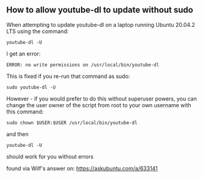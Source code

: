 ## How to allow youtube-dl to update without sudo

When attempting to update youtube-dl on a laptop running Ubuntu 20.04.2 LTS using the command:

`` youtube-dl -U ``

I get an error:

`` ERROR: no write permissions on /usr/local/bin/youtube-dl ``

This is fixed if you re-run that command as sudo:

`` sudo youtube-dl -U ``

However - if you would prefer to do this without superuser powers, you can change the user owner of the script from root to your own username with this command:

`` sudo chown $USER:$USER /usr/local/bin/youtube-dl ``

and then 

`` youtube-dl -U `` 

should work for you without errors

found via Wilf's answer on:
https://askubuntu.com/a/633141

